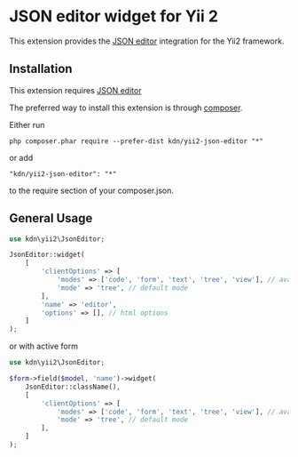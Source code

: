 JSON editor widget for Yii 2
============================

This extension provides the [JSON editor](http://jsoneditoronline.org/) integration for the Yii2 framework.


Installation
------------

This extension requires [JSON editor](https://github.com/josdejong/jsoneditor/)

The preferred way to install this extension is through [composer](http://getcomposer.org/download/).

Either run

```
php composer.phar require --prefer-dist kdn/yii2-json-editor "*"
```

or add

```
"kdn/yii2-json-editor": "*"
```

to the require section of your composer.json.


General Usage
-------------

```php
use kdn\yii2\JsonEditor;

JsonEditor::widget(
    [
        'clientOptions' => [
            'modes' => ['code', 'form', 'text', 'tree', 'view'], // available modes
            'mode' => 'tree', // default mode
        ],
        'name' => 'editor',
        'options' => [], // html options
    ]
);
```

or with active form

```php
use kdn\yii2\JsonEditor;

$form->field($model, 'name')->widget(
    JsonEditor::className(),
    [
        'clientOptions' => [
            'modes' => ['code', 'form', 'text', 'tree', 'view'], // available modes
            'mode' => 'tree', // default mode
        ],
    ]
);
```
